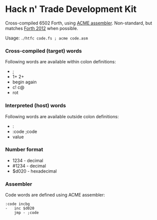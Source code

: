 # Hack n' Trade Development Kit

Cross-compiled 6502 Forth, using [ACME assembler](https://sourceforge.net/projects/acme-crossass/). Non-standard, but matches [Forth 2012](http://forth-standard.org/standard/words) when possible.

Usage: `./htfc code.fs ; acme code.asm`

### Cross-compiled (target) words

Following words are available within colon definitions:

 * ;
 * 1+ 2+
 * begin again
 * c! c@
 * rot

### Interpreted (host) words

Following words are available outside colon definitions:

 * :
 * :code ;code
 * value

### Number format

 * 1234 - decimal
 * #1234 - decimal
 * $d020 - hexadecimal

### Assembler

Code words are defined using ACME assembler:

    :code incbg
    -   inc $d020
        jmp - ;code
